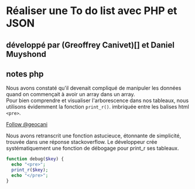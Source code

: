 <!-- # un readme de qualité où tu indiques avec qui tu as travaillé, qui a fait quoi, et d'autres informations que tu juges importantes de communiquer. -->
<!-- Place this tag in your head or just before your close body tag. -->
<script async defer src="https://buttons.github.io/buttons.js"></script>
# Réaliser une To do list avec PHP et JSON
## développé par (Greoffrey Canivet)[] et Daniel Muyshond

## notes php  
Nous avons constaté qu'il devenait compliqué de manipuler les données quand on commençait à avoir un array dans un array.  
Pour bien comprendre et visualiser l'arborescence dans nos tableaux, nous utilisons évidemment la fonction `print_r()`.  imbriquée entre les balises html `<pre>`.  

<!-- Place this tag where you want the button to render. -->
<a class="github-button" href="https://github.com/geocani" aria-label="Follow @geocani on GitHub">Follow @geocani</a>

Nous avons retranscrit une fonction astucieuce, étonnante de simplicité, trouvée dans une réponse stackoverflow. Le développeur crée systématiquement une fonction de débogage pour print_r ses tableaux.

```PHP
function debug($key) {
  echo "<pre>";
  print_r($key);
  echo "</pre>";
}
```
